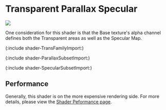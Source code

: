 Transparent Parallax Specular
=============================



![](http://docwiki.hq.unity3d.com/uploads/Main/Shaders./Shader-TransParallaxBumpSpec.png)  

One consideration for this shader is that the Base texture's alpha channel defines both the Transparent areas as well as the Specular Map.

(:include shader-TransFamilyImport:)

(:include shader-ParallaxSubsetImport:)

(:include shader-SpecularSubsetImport:)

Performance
-----------


Generally, this shader is on the more expensive rendering side.  For more details, please view the [Shader Peformance page](shader-Performance.md).

